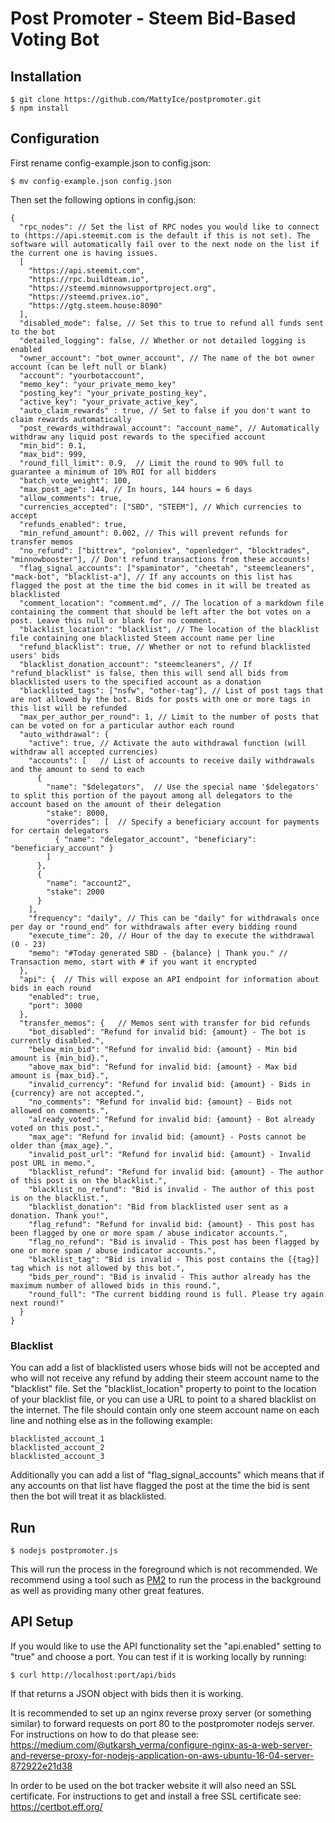 # Post Promoter - Steem Bid-Based Voting Bot

## Installation
```
$ git clone https://github.com/MattyIce/postpromoter.git
$ npm install
```

## Configuration
First rename config-example.json to config.json:
```
$ mv config-example.json config.json
```

Then set the following options in config.json:
```
{
  "rpc_nodes": // Set the list of RPC nodes you would like to connect to (https://api.steemit.com is the default if this is not set). The software will automatically fail over to the next node on the list if the current one is having issues.
  [
    "https://api.steemit.com",
    "https://rpc.buildteam.io",
    "https://steemd.minnowsupportproject.org",
    "https://steemd.privex.io",
    "https://gtg.steem.house:8090"
  ],
  "disabled_mode": false, // Set this to true to refund all funds sent to the bot
  "detailed_logging": false, // Whether or not detailed logging is enabled
  "owner_account": "bot_owner_account", // The name of the bot owner account (can be left null or blank)
  "account": "yourbotaccount",
  "memo_key": "your_private_memo_key"
  "posting_key": "your_private_posting_key",
  "active_key": "your_private_active_key",
  "auto_claim_rewards" : true, // Set to false if you don't want to claim rewards automatically
  "post_rewards_withdrawal_account": "account_name", // Automatically withdraw any liquid post rewards to the specified account
  "min_bid": 0.1,
  "max_bid": 999,
  "round_fill_limit": 0.9,  // Limit the round to 90% full to guarantee a minimum of 10% ROI for all bidders
  "batch_vote_weight": 100,
  "max_post_age": 144, // In hours, 144 hours = 6 days
  "allow_comments": true,
  "currencies_accepted": ["SBD", "STEEM"], // Which currencies to accept
  "refunds_enabled": true,
  "min_refund_amount": 0.002, // This will prevent refunds for transfer memos
  "no_refund": ["bittrex", "poloniex", "openledger", "blocktrades", "minnowbooster"], // Don't refund transactions from these accounts!
  "flag_signal_accounts": ["spaminator", "cheetah", "steemcleaners", "mack-bot", "blacklist-a"], // If any accounts on this list has flagged the post at the time the bid comes in it will be treated as blacklisted
  "comment_location": "comment.md", // The location of a markdown file containing the comment that should be left after the bot votes on a post. Leave this null or blank for no comment.
  "blacklist_location": "blacklist", // The location of the blacklist file containing one blacklisted Steem account name per line
  "refund_blacklist": true,	// Whether or not to refund blacklisted users' bids
  "blacklist_donation_account": "steemcleaners", // If "refund_blacklist" is false, then this will send all bids from blacklisted users to the specified account as a donation
  "blacklisted_tags": ["nsfw", "other-tag"], // List of post tags that are not allowed by the bot. Bids for posts with one or more tags in this list will be refunded
  "max_per_author_per_round": 1, // Limit to the number of posts that can be voted on for a particular author each round
  "auto_withdrawal": {
    "active": true, // Activate the auto withdrawal function (will withdraw all accepted currencies)
    "accounts": [	// List of accounts to receive daily withdrawals and the amount to send to each
      {
        "name": "$delegators",  // Use the special name '$delegators' to split this portion of the payout among all delegators to the account based on the amount of their delegation
        "stake": 8000,
        "overrides": [  // Specify a beneficiary account for payments for certain delegators
          { "name": "delegator_account", "beneficiary": "beneficiary_account" }
        ]
      },
      {
        "name": "account2",
        "stake": 2000
      }
    ],
	"frequency": "daily", // This can be "daily" for withdrawals once per day or "round_end" for withdrawals after every bidding round
    "execute_time": 20, // Hour of the day to execute the withdrawal (0 - 23)
    "memo": "#Today generated SBD - {balance} | Thank you." // Transaction memo, start with # if you want it encrypted
  },
  "api": {  // This will expose an API endpoint for information about bids in each round
    "enabled": true,
    "port": 3000
  },
  "transfer_memos": {	// Memos sent with transfer for bid refunds
    "bot_disabled": "Refund for invalid bid: {amount} - The bot is currently disabled.",
    "below_min_bid": "Refund for invalid bid: {amount} - Min bid amount is {min_bid}.",
    "above_max_bid": "Refund for invalid bid: {amount} - Max bid amount is {max_bid}.",
    "invalid_currency": "Refund for invalid bid: {amount} - Bids in {currency} are not accepted.",
    "no_comments": "Refund for invalid bid: {amount} - Bids not allowed on comments.",
    "already_voted": "Refund for invalid bid: {amount} - Bot already voted on this post.",
    "max_age": "Refund for invalid bid: {amount} - Posts cannot be older than {max_age}.",
    "invalid_post_url": "Refund for invalid bid: {amount} - Invalid post URL in memo.",
    "blacklist_refund": "Refund for invalid bid: {amount} - The author of this post is on the blacklist.",
    "blacklist_no_refund": "Bid is invalid - The author of this post is on the blacklist.",
    "blacklist_donation": "Bid from blacklisted user sent as a donation. Thank you!",
    "flag_refund": "Refund for invalid bid: {amount} - This post has been flagged by one or more spam / abuse indicator accounts.",
    "flag_no_refund": "Bid is invalid - This post has been flagged by one or more spam / abuse indicator accounts.",
    "blacklist_tag": "Bid is invalid - This post contains the [{tag}] tag which is not allowed by this bot.",
    "bids_per_round": "Bid is invalid - This author already has the maximum number of allowed bids in this round.",
    "round_full": "The current bidding round is full. Please try again next round!"
  }
}
```

### Blacklist
You can add a list of blacklisted users whose bids will not be accepted and who will not receive any refund by adding their steem account name to the "blacklist" file. Set the "blacklist_location" property to point to the location of your blacklist file, or you can use a URL to point to a shared blacklist on the internet. The file should contain only one steem account name on each line and nothing else as in the following example:

```
blacklisted_account_1
blacklisted_account_2
blacklisted_account_3
```

Additionally you can add a list of "flag_signal_accounts" which means that if any accounts on that list have flagged the post at the time the bid is sent then the bot will treat it as blacklisted.

## Run
```
$ nodejs postpromoter.js
```

This will run the process in the foreground which is not recommended. We recommend using a tool such as [PM2](http://pm2.keymetrics.io/) to run the process in the background as well as providing many other great features.

## API Setup
If you would like to use the API functionality set the "api.enabled" setting to "true" and choose a port. You can test if it is working locally by running:

```
$ curl http://localhost:port/api/bids
```

If that returns a JSON object with bids then it is working.

It is recommended to set up an nginx reverse proxy server (or something similar) to forward requests on port 80 to the postpromoter nodejs server. For instructions on how to do that please see: https://medium.com/@utkarsh_verma/configure-nginx-as-a-web-server-and-reverse-proxy-for-nodejs-application-on-aws-ubuntu-16-04-server-872922e21d38

In order to be used on the bot tracker website it will also need an SSL certificate. For instructions to get and install a free SSL certificate see: https://certbot.eff.org/
